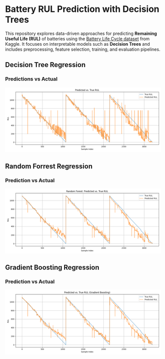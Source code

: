 # Battery RUL Prediction with Decision Trees

This repository explores data-driven approaches for predicting **Remaining Useful Life (RUL)** of batteries using the [Battery Life Cycle dataset](https://www.kaggle.com/datasets/ignaciovinuales/battery-remaining-useful-life-rul/data) from Kaggle. It focuses on interpretable models such as **Decision Trees** and includes preprocessing, feature selection, training, and evaluation pipelines.

## Decision Tree Regression

### Predictions vs Actual
![Prediction Results](Figures/SimpleDecisionTreeRegressionPlot.png)

## Random Forrest Regression

### Prediction vs Actual
![Prediction Results](Figures/RandomForrestRegressionPlot.png)

## Gradient Boosting Regression

### Prediction vs Actual
![Prediction Results](Figures/GradientBoostingPlot.png)